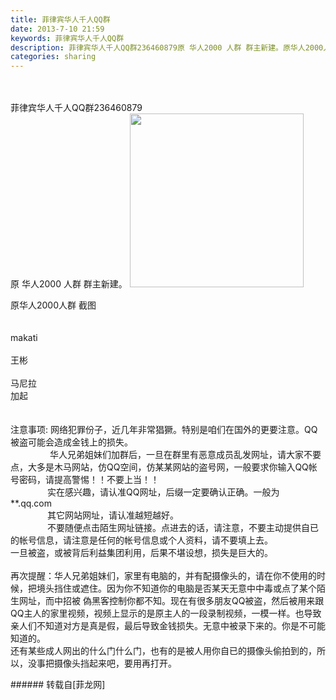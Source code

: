 ```yaml
---
title: 菲律宾华人千人QQ群
date: 2013-7-10 21:59
keywords: 菲律宾华人千人QQ群
description: 菲律宾华人千人QQ群236460879原 华人2000 人群 群主新建。原华人2000人群 截图makati王彬马尼拉加起注意事项: 网络犯罪份子，近几年非常猖獗。特别是咱们在国外的更要注意。QQ 被盗可能会造成金钱上的损失。                华人兄弟姐妹们加群后，一旦在群里有恶意成员乱发网址，请大家不要点，大多是木马网站，仿QQ空间，仿某某网站的盗号网，一般要求你输入QQ帐号密码，请提高警惕！！不要上当！！               实在感兴趣，请认准QQ网址，后缀一定要确认正确。一般为**.qq.com                 其它网站网址，请认准越短越好。               不要随便点击陌生网址链接。点进去的话，请注意，不要主动提供自已的帐号信息，请注意是任何的帐号信息或个人资料，请不要填上去。一旦被盗，或被背后利益集团利用，后果不堪设想，损失是巨大的。再次提醒：华人兄弟姐妹们，家里有电脑的，并有配摄像头的，请在你不使用的时候，把境头挡住或遮住。因为你不知道你的电脑是否某天无意中中毒或点了某个陌生网址，而中招被 偽黑客控制你都不知。现在有很多朋友QQ被盗，然后被用来跟QQ主人的家里视频，视频上显示的是原主人的一段录制视频，一模一样。也导致亲人们不知道对方是真是假，最后导致金钱损失。无意中被录下来的。你是不可能知道的。还有某些成人网出的什么门什么门，也有的是被人用你自已的摄像头偷拍到的，所以，没事把摄像头挡起来吧，要用再打开。
categories: sharing
---
```

<td class="t_f" id="postmessage_19684">

<br/>
<br/>
菲律宾华人千人QQ群236460879<br/>
原 华人2000 人群 群主新建。

<img aid="7138" class="zoom" data-cf-modified-533282b277fdadf560b2c53a-="" file="data/attachment/forum/201307/10/221241zqdzfqvijqvrvvvy.jpg" id="aimg_7138" inpost="1" onclick="" onmouseover="" src="http://www.flw.ph/data/attachment/forum/201307/10/221241zqdzfqvijqvrvvvy.jpg" width="278" zoomfile="data/attachment/forum/201307/10/221241zqdzfqvijqvrvvvy.jpg"/>


原华人2000人群 截图<br/>
<br/>
<br/>
makati<br/>
<br/>
王彬<br/>
<br/>
马尼拉<br/>
加起<br/>
<br/>
<br/>
注意事项: 网络犯罪份子，近几年非常猖獗。特别是咱们在国外的更要注意。QQ 被盗可能会造成金钱上的损失。<br/>
                华人兄弟姐妹们加群后，一旦在群里有恶意成员乱发网址，请大家不要点，大多是木马网站，仿QQ空间，仿某某网站的盗号网，一般要求你输入QQ帐号密码，请提高警惕！！不要上当！！<br/>
               实在感兴趣，请认准QQ网址，后缀一定要确认正确。一般为**.qq.com  <br/>
               其它网站网址，请认准越短越好。<br/>
               不要随便点击陌生网址链接。点进去的话，请注意，不要主动提供自已的帐号信息，请注意是任何的帐号信息或个人资料，请不要填上去。<br/>
一旦被盗，或被背后利益集团利用，后果不堪设想，损失是巨大的。<br/>
<br/>
再次提醒：华人兄弟姐妹们，家里有电脑的，并有配摄像头的，请在你不使用的时候，把境头挡住或遮住。因为你不知道你的电脑是否某天无意中中毒或点了某个陌生网址，而中招被 偽黑客控制你都不知。现在有很多朋友QQ被盗，然后被用来跟QQ主人的家里视频，视频上显示的是原主人的一段录制视频，一模一样。也导致亲人们不知道对方是真是假，最后导致金钱损失。无意中被录下来的。你是不可能知道的。<br/>
还有某些成人网出的什么门什么门，也有的是被人用你自已的摄像头偷拍到的，所以，没事把摄像头挡起来吧，要用再打开。<br/>
</td>
###### 转载自[菲龙网]